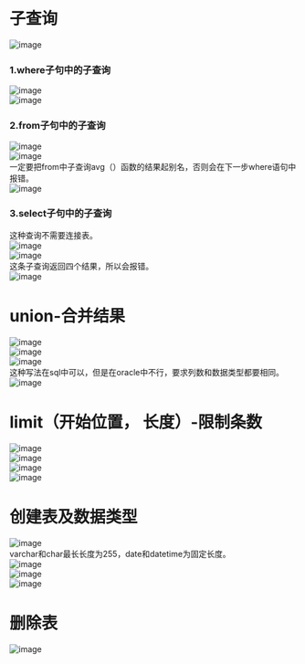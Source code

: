 # 子查询
![image](https://user-images.githubusercontent.com/96570699/188269723-cf6f0566-6f1d-4fa9-ae2f-7c81153d855a.png)  
### 1.where子句中的子查询
![image](https://user-images.githubusercontent.com/96570699/188273472-769e5f73-8a7c-43d1-9d01-2d79caece8b3.png)  
![image](https://user-images.githubusercontent.com/96570699/188273561-344d9b98-3843-42a9-ab87-1fefc807cd6b.png)  


### 2.from子句中的子查询
![image](https://user-images.githubusercontent.com/96570699/188273893-2158496f-8235-4b6b-826b-af7452f3aa8c.png)  
![image](https://user-images.githubusercontent.com/96570699/188274152-2e9127e4-a311-4102-8b5b-7ad112215a26.png)  
一定要把from中子查询avg（）函数的结果起别名，否则会在下一步where语句中报错。  
![image](https://user-images.githubusercontent.com/96570699/188274224-05ae8628-7777-4692-b93b-f9082e533aa4.png)  


### 3.select子句中的子查询
这种查询不需要连接表。  
![image](https://user-images.githubusercontent.com/96570699/188314341-c5068cc6-aff5-4a5d-925c-54c1df845416.png)  
![image](https://user-images.githubusercontent.com/96570699/188314360-7a70c53d-5f66-4523-ad26-0613c4c14775.png)  
这条子查询返回四个结果，所以会报错。  
![image](https://user-images.githubusercontent.com/96570699/188314530-4aa072e6-a87c-4193-9ae7-dca6f6ba7ec5.png)  




# union-合并结果
![image](https://user-images.githubusercontent.com/96570699/188315253-5882aa37-7f89-465d-9bb0-324cb1141e4e.png)  
![image](https://user-images.githubusercontent.com/96570699/188315580-1e92b5a2-4b8b-4884-8e00-4ed9bc2dea90.png)  
![image](https://user-images.githubusercontent.com/96570699/188315694-0060a67d-861b-43f2-a3b2-4f9da6ddf3fe.png)  
这种写法在sql中可以，但是在oracle中不行，要求列数和数据类型都要相同。  
![image](https://user-images.githubusercontent.com/96570699/188315717-5fb8d547-2271-41a5-bab2-27379c89b2f7.png)  




# limit（开始位置， 长度）-限制条数
![image](https://user-images.githubusercontent.com/96570699/188316501-3cfaf58f-060f-4679-a56a-90a39d0af060.png)  
![image](https://user-images.githubusercontent.com/96570699/188315879-4e5b77aa-44de-483d-b5f6-07e8c4d76bcc.png)  
![image](https://user-images.githubusercontent.com/96570699/188316360-1c4a7d91-f2ad-4571-af89-523e74e178c5.png)  
![image](https://user-images.githubusercontent.com/96570699/188316517-92792994-6f07-425d-8f08-89252e914b16.png)  




# 创建表及数据类型
![image](https://user-images.githubusercontent.com/96570699/188318563-899b8008-5a60-4bfe-a6ad-b70f0e5c5890.png)    
varchar和char最长长度为255，date和datetime为固定长度。    
![image](https://user-images.githubusercontent.com/96570699/188318580-b3300726-7d21-4954-b3a7-1caf43ffe907.png)  
![image](https://user-images.githubusercontent.com/96570699/188318619-9a817207-7fea-43b7-ad14-a4112a53a524.png)  
![image](https://user-images.githubusercontent.com/96570699/188318543-17f3330d-8ce9-47a2-a35e-62c42b6dff4d.png)    




# 删除表
![image](https://user-images.githubusercontent.com/96570699/188318531-8d512378-8a2b-4d34-927e-d48770de4130.png)  




